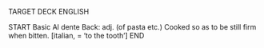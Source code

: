 TARGET DECK
ENGLISH

START
Basic
Al dente
Back: adj. (of pasta etc.) Cooked so as to be still firm when bitten. [italian, = ‘to the tooth’]
END
